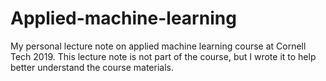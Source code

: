 # Applied-machine-learning
 
 My personal lecture note on applied machine learning course at Cornell Tech 2019.
 This lecture note is not part of the course, but I wrote it to help better understand the course materials.
